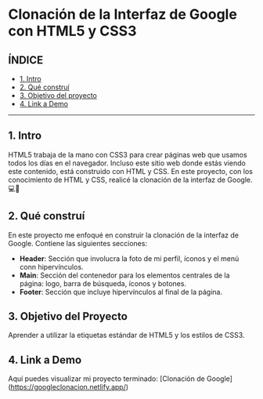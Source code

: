 # Clonación de la Interfaz de Google con HTML5 y CSS3
## **ÍNDICE**
* [1. Intro](#)
* [2. Qué construí](#)
* [3. Objetivo del proyecto](#)
* [4. Link a Demo](#)

****

## 1. Intro
HTML5 trabaja de la mano con CSS3 para crear páginas web que usamos todos los días en el navegador. Incluso este sitio web donde estás viendo este contenido, está construido con HTML y CSS. En este proyecto, con los conocimiento de HTML y CSS, realicé la clonación de la interfaz de Google. 💻💓

## 2. Qué construí 
En este proyecto me enfoqué en construir la clonación de la interfaz de Google. Contiene las siguientes secciones:
* **Header**: Sección que involucra la foto de mi perfil, íconos y el menú conn hipervínculos.
* **Main**: Sección del contenedor para los elementos centrales de la página: logo, barra de búsqueda, íconos y botones. 
* **Footer**: Sección que incluye hipervínculos al final de la página. 

## 3. Objetivo del Proyecto 
Aprender a utilizar la etiquetas estándar de HTML5 y los estilos de CSS3. 

## 4. Link a Demo
Aquí puedes visualizar mi proyecto terminado: [Clonación de Google] (https://googleclonacion.netlify.app/)
